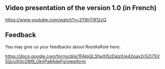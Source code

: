 ## Video presentation of the version 1.0 (in French)

<https://www.youtube.com/watch?v=2Y8hTI912zQ>

## Feedback

You may give us your feedbacks  about RootAsRole here:

<https://docs.google.com/forms/d/e/1FAIpQLSfwXISzDaIzlUe42pas2rGZi7SV5QvUXXcDM9_GknPa8AdpFg/viewform>